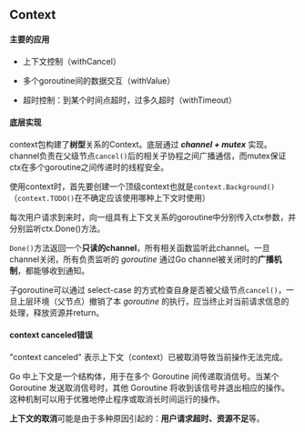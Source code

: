 ## Context

#### 主要的应用

- 上下文控制（withCancel）

- 多个goroutine间的数据交互（withValue）

- 超时控制：到某个时间点超时，过多久超时（withTimeout）



#### 底层实现

context包构建了**树型**关系的Context。底层通过 ***channel + mutex*** 实现。channel负责在父级节点`cancel()`后的相关子协程之间广播通信，而mutex保证ctx在多个goroutine之间传递时的线程安全。

使用context时，首先要创建一个顶级context也就是`context.Background()`（`context.TODO()`在不确定应该使用哪种上下文时使用）

每次用户请求到来时，向一组具有上下文关系的goroutine中分别传入ctx参数，并分别监听ctx.Done()方法。

`Done()`方法返回一个**只读的channel**，所有相关函数监听此channel。一旦channel关闭，所有负责监听的 *goroutine* 通过Go channel被关闭时的**广播机制**，都能够收到通知。

子goroutine可以通过 select-case 的方式检查自身是否被父级节点`cancel()`，一旦上层环境（父节点）撤销了本 *goroutine* 的执行，应当终止对当前请求信息的处理，释放资源并return。



#### context canceled错误

"context canceled" 表示上下文（context）已被取消导致当前操作无法完成。

Go 中上下文是一个结构体，用于在多个 Goroutine 间传递取消信号。当某个 Goroutine 发送取消信号时，其他 Goroutine 将收到该信号并退出相应的操作。这种机制可以用于优雅地停止程序或取消长时间运行的操作。

**上下文的取消**可能是由于多种原因引起的：**用户请求超时、资源不足**等。
